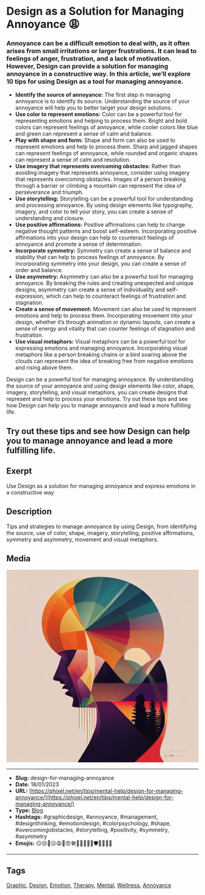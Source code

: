 # Design as a Solution for Managing Annoyance 😩
### Annoyance can be a difficult emotion to deal with, as it often arises from small irritations or larger frustrations. It can lead to feelings of anger, frustration, and a lack of motivation. However, Design can provide a solution for managing annoyance in a constructive way. In this article, we’ll explore 10 tips for using Design as a tool for managing annoyance.

- **Identify the source of annoyance:** The first step in managing annoyance is to identify its source. Understanding the source of your annoyance will help you to better target your design solutions.
- **Use color to represent emotions:** Color can be a powerful tool for representing emotions and helping to process them. Bright and bold colors can represent feelings of annoyance, while cooler colors like blue and green can represent a sense of calm and balance.
- **Play with shape and form:** Shape and form can also be used to represent emotions and help to process them. Sharp and jagged shapes can represent feelings of annoyance, while rounded and organic shapes can represent a sense of calm and resolution.
- **Use imagery that represents overcoming obstacles:** Rather than avoiding imagery that represents annoyance, consider using imagery that represents overcoming obstacles. Images of a person breaking through a barrier or climbing a mountain can represent the idea of perseverance and triumph.
- **Use storytelling:** Storytelling can be a powerful tool for understanding and processing annoyance. By using design elements like typography, imagery, and color to tell your story, you can create a sense of understanding and closure.
- **Use positive affirmations:** Positive affirmations can help to change negative thought patterns and boost self-esteem. Incorporating positive affirmations into your design can help to counteract feelings of annoyance and promote a sense of determination.
- **Incorporate symmetry:** Symmetry can create a sense of balance and stability that can help to process feelings of annoyance. By incorporating symmetry into your design, you can create a sense of order and balance.
- **Use asymmetry:** Asymmetry can also be a powerful tool for managing annoyance. By breaking the rules and creating unexpected and unique designs, asymmetry can create a sense of individuality and self-expression, which can help to counteract feelings of frustration and stagnation.
- **Create a sense of movement:** Movement can also be used to represent emotions and help to process them. Incorporating movement into your design, whether it’s through animation or dynamic layouts, can create a sense of energy and vitality that can counter feelings of stagnation and frustration.
- **Use visual metaphors:** Visual metaphors can be a powerful tool for expressing emotions and managing annoyance. Incorporating visual metaphors like a person breaking chains or a bird soaring above the clouds can represent the idea of breaking free from negative emotions and rising above them.

Design can be a powerful tool for managing annoyance. By understanding the source of your annoyance and using design elements like color, shape, imagery, storytelling, and visual metaphors, you can create designs that represent and help to process your emotions. Try out these tips and see how Design can help you to manage annoyance and lead a more fulfilling life.

Try out these tips and see how Design can help you to manage annoyance and lead a more fulfilling life.
------------
## Exerpt
Use Design as a solution for managing annoyance and express emotions in a constructive way
## Description
Tips and strategies to manage annoyance by using Design, from identifying the source, use of color, shape, imagery, storytelling, positive affirmations, symmetry and asymmetry, movement and visual metaphors.
## Media
<img src="media/df5ef463/design-help-annoyance.jpg" loading="lazy"><br>

------------
- **Slug:** design-for-managing-annoyance
- **Date:** 18/01/2023
- **URL:** [https://phixel.net/en/tips/mental-help/design-for-managing-annoyance/](https://phixel.net/en/tips/mental-help/design-for-managing-annoyance/)
- **Type:** [Blog](#blog)
- **Hashtags:** #graphicdesign, #annoyance, #management, #designthinking, #emotiondesign, #colorpsychology, #shape, #overcomingobstacles, #storytelling, #positivity, #symmetry, #asymmetry
- **Emojis:** 😑😒😤😖😩🎨😠🛠️💪🏼🌅🏋️‍♂️🛡️💭💡🌟✨

------------
## Tags
[Graphic](#graphic), [Design](#design), [Emotion](#emotion), [Therapy](#therapy), [Mental](#mental), [Wellness](#wellness), [Annoyance](#annoyance)
